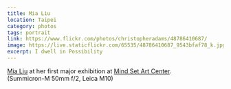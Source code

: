 ```yaml
---
title: Mia Liu
location: Taipei
category: photos
tags: portrait
link: https://www.flickr.com/photos/christopheradams/48786410687/
image: https://live.staticflickr.com/65535/48786410687_9543bfaf78_k.jpg
excerpt: I dwell in Possibility
---
```


[Mia Liu] at her first major exhibition at [Mind Set Art Center].  
(Summicron-M 50mm f/2, Leica M10)

[Mia Liu]: https://mialiustudio.com/
[Mind Set Art Center]: http://www.art-msac.com/
